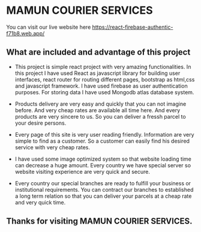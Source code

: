 # MAMUN COURIER SERVICES

You can visit our live website here https://react-firebase-authentic-f71b8.web.app/

## What are included and advantage of this project
- This project is simple react project with very amazing functionalities. In this project I have used React as javascript library for building user interfaces, react router for routing different pages, bootstrap as html,css and javascript framework. I have used firebase as user authentication purposes. For storing data I have used Mongodb atlas database system. 

- Products delivery are very easy and quickly that you can not imagine before. And very cheap rates are available all time here. And every products are very sincere to us. So you can deliver a fressh parcel to your desire persons.

- Every page of this site is very user reading friendly. Information are very simple to find as a customer. So a customer can easily find his desired service with very cheap rates.

- I have used some image optimized system so that website loading time can decrease a huge amount. Every country we have special server so website visiting experience are very quick and secure.

- Every country our special branches are ready to fulfill your business or institutional requirements. You can contract our branches to established a long term relation so that you can deliver your parcels at a cheap rate and very quick time.


## Thanks for visiting MAMUN COURIER SERVICES.
